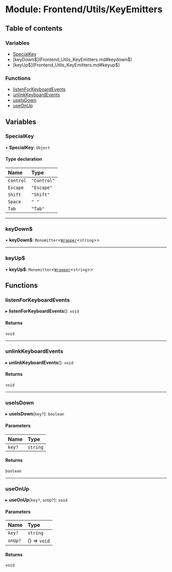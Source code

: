 # Module: Frontend/Utils/KeyEmitters

## Table of contents

### Variables

- [SpecialKey](Frontend_Utils_KeyEmitters.md#specialkey)
- [keyDown$](Frontend_Utils_KeyEmitters.md#keydown$)
- [keyUp$](Frontend_Utils_KeyEmitters.md#keyup$)

### Functions

- [listenForKeyboardEvents](Frontend_Utils_KeyEmitters.md#listenforkeyboardevents)
- [unlinkKeyboardEvents](Frontend_Utils_KeyEmitters.md#unlinkkeyboardevents)
- [useIsDown](Frontend_Utils_KeyEmitters.md#useisdown)
- [useOnUp](Frontend_Utils_KeyEmitters.md#useonup)

## Variables

### SpecialKey

• **SpecialKey**: `Object`

#### Type declaration

| Name      | Type        |
| :-------- | :---------- |
| `Control` | `"Control"` |
| `Escape`  | `"Escape"`  |
| `Shift`   | `"Shift"`   |
| `Space`   | `" "`       |
| `Tab`     | `"Tab"`     |

---

### keyDown$

• **keyDown$**: `Monomitter`<[`Wrapper`](../classes/Backend_Utils_Wrapper.Wrapper.md)<`string`\>\>

---

### keyUp$

• **keyUp$**: `Monomitter`<[`Wrapper`](../classes/Backend_Utils_Wrapper.Wrapper.md)<`string`\>\>

## Functions

### listenForKeyboardEvents

▸ **listenForKeyboardEvents**(): `void`

#### Returns

`void`

---

### unlinkKeyboardEvents

▸ **unlinkKeyboardEvents**(): `void`

#### Returns

`void`

---

### useIsDown

▸ **useIsDown**(`key?`): `boolean`

#### Parameters

| Name   | Type     |
| :----- | :------- |
| `key?` | `string` |

#### Returns

`boolean`

---

### useOnUp

▸ **useOnUp**(`key?`, `onUp?`): `void`

#### Parameters

| Name    | Type         |
| :------ | :----------- |
| `key?`  | `string`     |
| `onUp?` | () => `void` |

#### Returns

`void`
